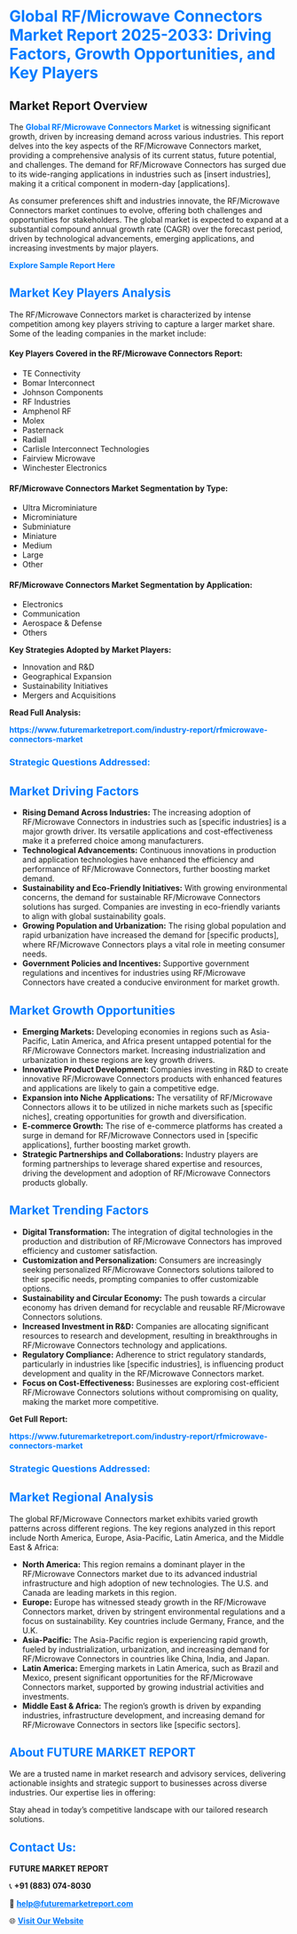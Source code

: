 <h1 style="color: #007BFF;">Global RF/Microwave Connectors Market Report 2025-2033: Driving Factors, Growth Opportunities, and Key Players</h1>

<section id="overview">
<h2>Market Report Overview</h2>
<p>The <a href="https://www.futuremarketreport.com/industry-report/rfmicrowave-connectors-market" style="color: #007BFF; text-decoration: none;"><strong>Global RF/Microwave Connectors Market</strong></a> is witnessing significant growth, driven by increasing demand across various industries. This report delves into the key aspects of the RF/Microwave Connectors market, providing a comprehensive analysis of its current status, future potential, and challenges. The demand for RF/Microwave Connectors has surged due to its wide-ranging applications in industries such as [insert industries], making it a critical component in modern-day [applications].</p>
<p>As consumer preferences shift and industries innovate, the RF/Microwave Connectors market continues to evolve, offering both challenges and opportunities for stakeholders. The global market is expected to expand at a substantial compound annual growth rate (CAGR) over the forecast period, driven by technological advancements, emerging applications, and increasing investments by major players.</p>
</section>

<section id="overview">
<p><a href="https://www.futuremarketreport.com/request-sample/reportId=104925" style="color: #007BFF; text-decoration: none;"><strong>Explore Sample Report Here</strong></a></p>
</section>

<section id="key-players">
<h2 style="color: #007BFF;">Market Key Players Analysis</h2>
<p>The RF/Microwave Connectors market is characterized by intense competition among key players striving to capture a larger market share. Some of the leading companies in the market include:</p>
<h4>Key Players Covered in the RF/Microwave Connectors Report:</h4>
<ul><li>TE Connectivity</li><li>Bomar Interconnect</li><li>Johnson Components</li><li>RF Industries</li><li>Amphenol RF</li><li>Molex</li><li>Pasternack</li><li>Radiall</li><li>Carlisle Interconnect Technologies</li><li>Fairview Microwave</li><li>Winchester Electronics</li></ul>
<h4>RF/Microwave Connectors Market Segmentation by Type:</h4>
<ul><li>Ultra Microminiature</li><li>Microminiature</li><li>Subminiature</li><li>Miniature</li><li>Medium</li><li>Large</li><li>Other</li></ul>

<h4>RF/Microwave Connectors Market Segmentation by Application:</h4>
<ul><li>Electronics</li><li>Communication</li><li>Aerospace &amp; Defense</li><li>Others</li></ul>
<p><strong>Key Strategies Adopted by Market Players:</strong></p>
<ul>
<li>Innovation and R&D</li>
<li>Geographical Expansion</li>
<li>Sustainability Initiatives</li>
<li>Mergers and Acquisitions</li>
</ul>
</section>

<section>
<p><strong>Read Full Analysis: </strong></p><a href="https://www.futuremarketreport.com/industry-report/rfmicrowave-connectors-market" style="color: #007BFF; text-decoration: none;"><strong>https://www.futuremarketreport.com/industry-report/rfmicrowave-connectors-market</strong></a>
<h3 style="color: #007BFF;">Strategic Questions Addressed:</h3>
</section>

<section id="driving-factors">
<h2 style="color: #007BFF;">Market Driving Factors</h2>
<ul>
<li><strong>Rising Demand Across Industries:</strong> The increasing adoption of RF/Microwave Connectors in industries such as [specific industries] is a major growth driver. Its versatile applications and cost-effectiveness make it a preferred choice among manufacturers.</li>
<li><strong>Technological Advancements:</strong> Continuous innovations in production and application technologies have enhanced the efficiency and performance of RF/Microwave Connectors, further boosting market demand.</li>
<li><strong>Sustainability and Eco-Friendly Initiatives:</strong> With growing environmental concerns, the demand for sustainable RF/Microwave Connectors solutions has surged. Companies are investing in eco-friendly variants to align with global sustainability goals.</li>
<li><strong>Growing Population and Urbanization:</strong> The rising global population and rapid urbanization have increased the demand for [specific products], where RF/Microwave Connectors plays a vital role in meeting consumer needs.</li>
<li><strong>Government Policies and Incentives:</strong> Supportive government regulations and incentives for industries using RF/Microwave Connectors have created a conducive environment for market growth.</li>
</ul>
</section>

<section id="growth-opportunities">
<h2 style="color: #007BFF;">Market Growth Opportunities</h2>
<ul>
<li><strong>Emerging Markets:</strong> Developing economies in regions such as Asia-Pacific, Latin America, and Africa present untapped potential for the RF/Microwave Connectors market. Increasing industrialization and urbanization in these regions are key growth drivers.</li>
<li><strong>Innovative Product Development:</strong> Companies investing in R&D to create innovative RF/Microwave Connectors products with enhanced features and applications are likely to gain a competitive edge.</li>
<li><strong>Expansion into Niche Applications:</strong> The versatility of RF/Microwave Connectors allows it to be utilized in niche markets such as [specific niches], creating opportunities for growth and diversification.</li>
<li><strong>E-commerce Growth:</strong> The rise of e-commerce platforms has created a surge in demand for RF/Microwave Connectors used in [specific applications], further boosting market growth.</li>
<li><strong>Strategic Partnerships and Collaborations:</strong> Industry players are forming partnerships to leverage shared expertise and resources, driving the development and adoption of RF/Microwave Connectors products globally.</li>
</ul>
</section>

<section id="trending-factors">
<h2 style="color: #007BFF;">Market Trending Factors</h2>
<ul>
<li><strong>Digital Transformation:</strong> The integration of digital technologies in the production and distribution of RF/Microwave Connectors has improved efficiency and customer satisfaction.</li>
<li><strong>Customization and Personalization:</strong> Consumers are increasingly seeking personalized RF/Microwave Connectors solutions tailored to their specific needs, prompting companies to offer customizable options.</li>
<li><strong>Sustainability and Circular Economy:</strong> The push towards a circular economy has driven demand for recyclable and reusable RF/Microwave Connectors solutions.</li>
<li><strong>Increased Investment in R&D:</strong> Companies are allocating significant resources to research and development, resulting in breakthroughs in RF/Microwave Connectors technology and applications.</li>
<li><strong>Regulatory Compliance:</strong> Adherence to strict regulatory standards, particularly in industries like [specific industries], is influencing product development and quality in the RF/Microwave Connectors market.</li>
<li><strong>Focus on Cost-Effectiveness:</strong> Businesses are exploring cost-efficient RF/Microwave Connectors solutions without compromising on quality, making the market more competitive.</li>
</ul>
</section>

<section>
<p><strong>Get Full Report: </strong></p><a href="https://www.futuremarketreport.com/industry-report/rfmicrowave-connectors-market" style="color: #007BFF; text-decoration: none;"><strong>https://www.futuremarketreport.com/industry-report/rfmicrowave-connectors-market</strong></a>
<h3 style="color: #007BFF;">Strategic Questions Addressed:</h3>
</section>


<section id="regional-analysis">
<h2 style="color: #007BFF;">Market Regional Analysis</h2>
<p>The global RF/Microwave Connectors market exhibits varied growth patterns across different regions. The key regions analyzed in this report include North America, Europe, Asia-Pacific, Latin America, and the Middle East & Africa:</p>
<ul>
<li><strong>North America:</strong> This region remains a dominant player in the RF/Microwave Connectors market due to its advanced industrial infrastructure and high adoption of new technologies. The U.S. and Canada are leading markets in this region.</li>
<li><strong>Europe:</strong> Europe has witnessed steady growth in the RF/Microwave Connectors market, driven by stringent environmental regulations and a focus on sustainability. Key countries include Germany, France, and the U.K.</li>
<li><strong>Asia-Pacific:</strong> The Asia-Pacific region is experiencing rapid growth, fueled by industrialization, urbanization, and increasing demand for RF/Microwave Connectors in countries like China, India, and Japan.</li>
<li><strong>Latin America:</strong> Emerging markets in Latin America, such as Brazil and Mexico, present significant opportunities for the RF/Microwave Connectors market, supported by growing industrial activities and investments.</li>
<li><strong>Middle East & Africa:</strong> The region’s growth is driven by expanding industries, infrastructure development, and increasing demand for RF/Microwave Connectors in sectors like [specific sectors].</li>
</ul>
</section>

<footer>
<h2 style="color: #007BFF;">About FUTURE MARKET REPORT</h2>
<p>We are a trusted name in market research and advisory services, delivering actionable insights and strategic support to businesses across diverse industries. Our expertise lies in offering:</p>

<p>Stay ahead in today’s competitive landscape with our tailored research solutions.</p>

<h2 style="color: #007BFF;">Contact Us:</h2>
<p><strong>FUTURE MARKET REPORT</strong></p>
<p>📞 <strong>+91 (883) 074-8030</strong></p>
<p>📧 <strong><a href="mailto:help@futuremarketreport.com" style="color: #007BFF;">help@futuremarketreport.com</a></strong></p>
<p>🌐 <strong><a href="https://www.futuremarketreport.com/" style="color: #007BFF;">Visit Our Website</a></strong></p>
</footer>